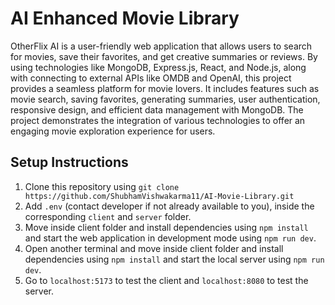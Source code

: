 # AI Enhanced Movie Library

OtherFlix AI is a user-friendly web application that allows users to search for movies, save their favorites, and get creative summaries or reviews. By using technologies like MongoDB, Express.js, React, and Node.js, along with connecting to external APIs like OMDB and OpenAI, this project provides a seamless platform for movie lovers. It includes features such as movie search, saving favorites, generating summaries, user authentication, responsive design, and efficient data management with MongoDB. The project demonstrates the integration of various technologies to offer an engaging movie exploration experience for users.

## Setup Instructions

1. Clone this repository using `git clone https://github.com/ShubhamVishwakarma11/AI-Movie-Library.git`
2. Add `.env` (contact developer if not already available to you), inside the corresponding `client` and `server` folder.
3. Move inside client folder and install dependencies using `npm install` and start the web application in development mode using `npm run dev`.
4. Open another terminal and move inside client folder and install dependencies using `npm install` and start the local server using `npm run dev`.
5. Go to `localhost:5173` to test the client and `localhost:8080` to test the server.

